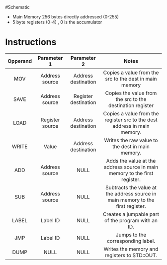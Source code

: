 #Schematic

* Main Memory 256 bytes directly addressed (0-255)
* 5 byte registers (0-4) , 0 is the accumulator

# Instructions
| Opperand      |  Parameter 1  | Parameter 2  | Notes  	  |
|:-------------:|:-------------:|:------------:|:------------:|
|    MOV        | Address source| Address destination | Copies a value from the src to the dest in main memory|
| SAVE      | Address source    |   Register destination    | Copies the value from the src to the destination register|
| LOAD | Register source      |  Address destination | Copies a value from the register src to the dest address in main memory.|
| WRITE | Value      |  Address destination | Writes the raw value to the dest in main memory.|
| ADD 	| Address source      |  NULL | Adds the value at the address source in main memory to the first register.|
| SUB 	| Address source      |  NULL | Subtracts the value at the address source in main memory to the first register.|
| LABEL | Label ID      |  NULL | Creates a jumpable part of the program with an ID.|
| JMP 	| Label ID      |  NULL | Jumps to the corresponding label.|
| DUMP 	| NULL      |  NULL | Writes the memory and registers to STD::OUT.|